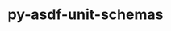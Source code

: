 ---
title: "py-asdf-unit-schemas"
layout: cache
categories: [package, develop]
meta: {"compilers": ["none"], "num_specs": 2, "num_specs_by_stack": {"hep": 2, "root": 2}, "oss": ["ubuntu22.04"], "platforms": ["linux"], "stacks": ["hep", "root"], "targets": ["x86_64_v3"], "versions": ["0.1.0"]}
spec_details: [{"compiler": "none", "hash": "nlywdwv5sjayik2wn2yrvw3hvtwgd4w2", "os": "ubuntu22.04", "platform": "linux", "size": "-", "stacks": ["hep", "root"], "target": "x86_64_v3", "variants": ["build_system=python_pip"], "versions": ["0.1.0"]}, {"compiler": "none", "hash": "x4eysrrri54dct3xradzm75jgngvnb4a", "os": "ubuntu22.04", "platform": "linux", "size": "-", "stacks": ["hep", "root"], "target": "x86_64_v3", "variants": ["build_system=python_pip"], "versions": ["0.1.0"]}]
---